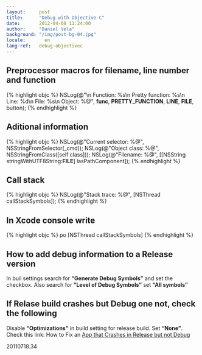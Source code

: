 ```yaml
---
layout:     post
title:      "Debug with Objective-C"
date:       2012-04-08 11:24:00
author:     "Daniel Vela"
background: "/img/post-bg-04.jpg"
locale:       en
lang-ref:   debug-objectivec
---
```



## Preprocessor macros for filename, line number and function

{% highlight objc %}
NSLog(@"\n Function: %s\n Pretty function: %s\n Line: %d\n File: %s\n Object: %@", __func__, __PRETTY_FUNCTION__, __LINE__, __FILE__, button);
{% endhighlight %}

## Aditional information

{% highlight objc %}
NSLog(@"Current selector: %@", NSStringFromSelector(_cmd));
NSLog(@"Object class: %@", NSStringFromClass([self class]));
NSLog(@"Filename: %@", [[NSString stringWithUTF8String:__FILE__] lasPathComponent]);
{% endhighlight %}

## Call stack

{% highlight objc %}
NSLog(@"Stack trace: %@", [NSThread callStackSymbols]);
{% endhighlight %}

## In Xcode console write

{% highlight objc %}
po [NSThread callStackSymbols]
{% endhighlight %}

## How to add debug information to a Release version

In buil settings search for **“Generate Debug Symbols”** and set the checkbox. Also search for **“Level of Debug Symbols”** set **“All symbols”**

## If Relase build crashes but Debug one not, check the following

Disable **“Optimizations”** in build setting for release build. Set **“None”**. Check this link: How to Fix an [App that Crashes in Release but not Debug](http://www.mindjuice.net/2011/11/30/how-to-fix-an-app-that-crashes-in-release-but-not-debug/)

20110718.34

